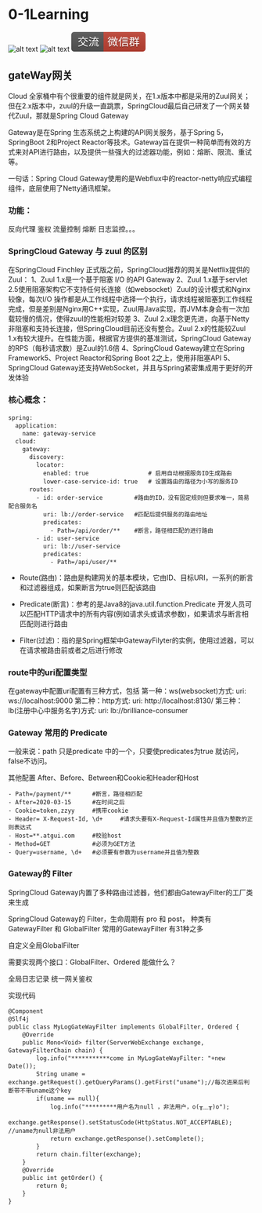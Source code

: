 # 0-1Learning

![alt text](../../static/common/svg/luoxiaosheng.svg "公众号")
![alt text](../../static/common/svg/luoxiaosheng_learning.svg "学习")
![alt text](../../static/common/svg/luoxiaosheng_wechat.svg "微信")


## gateWay网关
Cloud 全家桶中有个很重要的组件就是网关，在1.x版本中都是采用的Zuul网关；但在2.x版本中，zuul的升级一直跳票，SpringCloud最后自己研发了一个网关替代Zuul，那就是Spring Cloud Gateway

Gateway是在Spring 生态系统之上构建的API网关服务，基于Spring 5，SpringBoot 2和Project Reactor等技术。Gateway旨在提供一种简单而有效的方式来对API进行路由，以及提供一些强大的过滤器功能，例如：熔断、限流、重试等。

一句话：Spring Cloud Gateway使用的是Webflux中的reactor-netty响应式编程组件，底层使用了Netty通讯框架。


### 功能：
反向代理
鉴权
流量控制
熔断
日志监控。。。

### SpringCloud Gateway 与 zuul 的区别
在SpringCloud Finchley 正式版之前，SpringCloud推荐的网关是Netflix提供的Zuul：
1、Zuul 1.x是一个基于阻塞 I/O 的API Gateway
2、Zuul 1.x基于servlet 2.5使用阻塞架构它不支持任何长连接（如websocket）Zuul的设计模式和Nginx较像，每次I/O 操作都是从工作线程中选择一个执行，请求线程被阻塞到工作线程完成，但是差别是Nginx用C++实现，Zuul用Java实现，而JVM本身会有一次加载较慢的情况，使得zuul的性能相对较差
3、Zuul 2.x理念更先进，向基于Netty非阻塞和支持长连接，但SpringCloud目前还没有整合。Zuul 2.x的性能较Zuul 1.x有较大提升。在性能方面，根据官方提供的基准测试，SpringCloud Gateway的RPS（每秒请求数）是Zuul的1.6倍
4、SpringCloud Gateway建立在Spring Framework5、Project Reactor和Spring Boot 2之上，使用非阻塞API
5、SpringCloud Gateway还支持WebSocket，并且与Spring紧密集成用于更好的开发体验

### 核心概念：
```
spring:
  application:
    name: gateway-service
  cloud:
    gateway:
      discovery:
        locator:
          enabled: true                 # 启用自动根据服务ID生成路由
          lower-case-service-id: true   # 设置路由的路径为小写的服务ID
      routes:
        - id: order-service         #路由的ID，没有固定规则但要求唯一，简易配合服务名
          uri: lb://order-service   #匹配后提供服务的路由地址
          predicates:
            - Path=/api/order/**    #断言，路径相匹配的进行路由
        - id: user-service
          uri: lb://user-service
          predicates:
            - Path=/api/user/**
```
- Route(路由)：路由是构建网关的基本模块，它由ID、目标URI，一系列的断言和过滤器组成，如果断言为true则匹配该路由

- Predicate(断言)：参考的是Java8的java.util.function.Predicate
开发人员可以匹配HTTP请求中的所有内容(例如请求头或请求参数)，如果请求与断言相匹配则进行路由

- Filter(过滤)：指的是Spring框架中GatewayFilyter的实例，使用过滤器，可以在请求被路由前或者之后进行修改


### route中的uri配置类型
在gateway中配置uri配置有三种方式，包括
第一种：ws(websocket)方式: uri: ws://localhost:9000
第二种：http方式: uri: http://localhost:8130/
第三种：lb(注册中心中服务名字)方式: uri: lb://brilliance-consumer

### Gateway 常用的 Predicate
一般来说：path 只是predicate 中的一个，只要使predicates为true 就访问，false不访问。

其他配置
After、Before、Between和Cookie和Header和Host
```
- Path=/payment/**      #断言，路径相匹配
- After=2020-03-15      #在时间之后
- Cookie=token,zzyy     #携带cookie
- Header= X-Request-Id, \d+     #请求头要有X-Request-Id属性并且值为整数的正则表达式
- Host=**.atgui.com     #校验host
- Method=GET            #必须为GET方法
- Query=username, \d+   #必须要有参数为username并且值为整数
```

### Gateway的 Filter
SpringCloud Gateway内置了多种路由过滤器，他们都由GatewayFilter的工厂类来生成

SpringCloud Gateway的 Filter，生命周期有 pro 和 post，
种类有GatewayFilter 和 GlobalFilter
常用的GatewayFilter 有31种之多

自定义全局GlobalFilter

需要实现两个接口：GlobalFilter、Ordered
能做什么？

全局日志记录
统一网关鉴权

实现代码
```
@Component
@Slf4j
public class MyLogGateWayFilter implements GlobalFilter, Ordered {
    @Override
    public Mono<Void> filter(ServerWebExchange exchange, GatewayFilterChain chain) {
        log.info("***********come in MyLogGateWayFilter: "+new Date());
        String uname = exchange.getRequest().getQueryParams().getFirst("uname");//每次进来后判断带不带uname这个key
        if(uname == null){
            log.info("*********用户名为null ，非法用户，o(╥﹏╥)o");
            exchange.getResponse().setStatusCode(HttpStatus.NOT_ACCEPTABLE);    //uname为null非法用户
            return exchange.getResponse().setComplete();
        }
        return chain.filter(exchange);
    }
    @Override
    public int getOrder() {
        return 0;
    }
}
```









